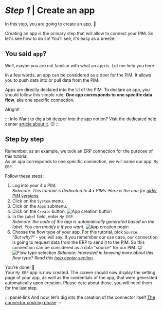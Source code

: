 # _Step 1_ | Create an app

In this step, you are going to create an app. :rocket:

Creating an app is the primary step that will allow to connect your PIM. So let's see how to do so! You'll see, it's easy as a breeze.

## You said `app`?

Well, maybe you are not familiar with what an app is. Let me help you here.

In a few words, an app can be considered as a door for the PIM. It allows you to push data into or pull data from the PIM. 

Apps are directly declared into the UI of the PIM. To declare an app, you should follow this simple rule: **One app corresponds to one specific data flow**, aka one specific connection.

Alright!

::: info
Want to dig a bit deeper into the app notion? Visit the dedicated help center [article about it](https://help.akeneo.com/articles/what-is-an-app.html). :wink:
:::

## Step by step

Remember, as an example, we took an ERP connection for the purpose of this tutorial.  
As an app corresponds to one specific connection, we will name our app: `My ERP`.

Follow these steps:
1. Log into your 4.x PIM.  
_Sidenote: This tutorial is dedicated to 4.x PIMs. Here is the one for [older PIM versions](/getting-started/create-a-connector-old)._
1. Click on the `System` menu.
1. Click on the `Apps` submenu.
1. Click on the `Create` button.
![App creation button]()
1. In the `Label` field, enter `My ERP`.  
_Sidenote: the code of the app is automatically generated based on the label. You can modify it if you want._
![App creation popin](/img/getting-started/app-creation-popin-my-erp.png)
1. Choose the flow type of your app. For this tutorial, pick `Source`.  
_"But why?"_ - you will say. If you remember our use case, our connection is going to request data from the ERP to send it to the PIM. So this connection can be considered as a data "source" for our PIM. :wink:  
![Flow type selection](/img/getting-started/source-flow-type-selection.png)
_Sidenote: Interested in knowing more about this flow type? Read this [help center section](https://help.akeneo.com/articles/manage-your-apps.html#choose-your-flow-type)._

You're done! :tada:  
Your `My ERP` app is now created. The screen should now display the setting page of your app, as well as the credentials of the app, that were generated automatically upon creation. Please care about those, you will need them for the last step.

::: panel-link And now, let's dig into the creation of the connector itself [The connector cooking phase](/getting-started/connect-the-pim-4x/step-2.html)
:::
